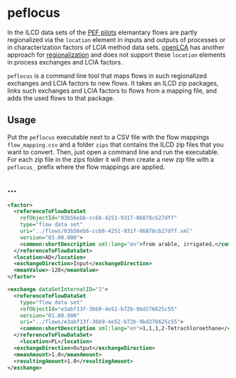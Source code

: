 # peflocus
In the ILCD data sets of the [PEF pilots](http://ec.europa.eu/environment/eussd/smgp/ef_pilots.htm#pef)
elemantary flows are partly regionalized via the `location` element in inputs
and outputs of processes or in characterization factors of LCIA method data sets.
[openLCA](http://www.openlca.org/) has another approach for
[regionalization](https://www.openlca.org/wp-content/uploads/2016/08/Regionalized-LCIA-in-openLCA.pdf)
and does not support these `location` elements in process exchanges and LCIA
factors.

`peflocus` is a command line tool that maps flows in such regionalized exchanges
and LCIA factors to new flows. It takes an ILCD zip packages, links such
exchanges and LCIA factors to flows from a mapping file, and adds the used flows
to that package.

## Usage
Put the `peflocus` executable next to a CSV file with the flow mappings
`flow_mapping.csv` and a folder `zips` that contains the ILCD zip files that
you want to convert. Then, just open a command line and run the executable. For
each zip file in the zips folder it will then create a new zip file with a
`peflocus_` prefix where the flow mappings are applied.

## ...

```xml
<factor>
  <referenceToFlowDataSet
    refObjectId="03b56eb6-cc68-4251-9317-06878cb27dff"
    type="flow data set"
    uri="../flows/03b56eb6-cc68-4251-9317-06878cb27dff.xml"
    version="03.00.000">
    <common:shortDescription xml:lang="en">from arable, irrigated,</common:shortDescription>
  </referenceToFlowDataSet>
  <location>AD</location>
  <exchangeDirection>Input</exchangeDirection>
  <meanValue>-128</meanValue>
</factor>
```

```xml
<exchange dataSetInternalID="1">
  <referenceToFlowDataSet
    type="flow data set"
    refObjectId="e3abf13f-3bb9-4e52-b72b-9bd276625c55"
    version="01.00.000"
    uri="../flows/e3abf13f-3bb9-4e52-b72b-9bd276625c55">
    <common:shortDescription xml:lang="en">1,1,1,2-Tetrachloroethane</common:shortDescription>
  </referenceToFlowDataSet>
	<location>PL</location>
  <exchangeDirection>Output</exchangeDirection>
  <meanAmount>1.0</meanAmount>
  <resultingAmount>1.0</resultingAmount>
</exchange>
```
